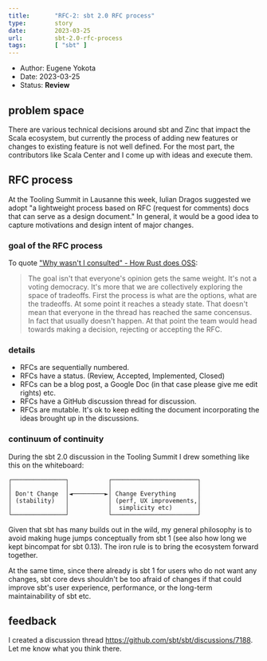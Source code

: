 ```yaml
---
title:       "RFC-2: sbt 2.0 RFC process"
type:        story
date:        2023-03-25
url:         sbt-2.0-rfc-process
tags:        [ "sbt" ]
---
```


- Author: Eugene Yokota
- Date: 2023-03-25
- Status: **Review**

## problem space

There are various technical decisions around sbt and Zinc that impact the Scala ecosystem, but currently the process of adding new features or changes to existing feature is not well defined. For the most part, the contributors like Scala Center and I come up with ideas and execute them.

## RFC process

At the Tooling Summit in Lausanne this week, Iulian Dragos suggested we adopt "a lightweight process based on RFC (request for comments) docs that can serve as a design document." In general, it would be a good idea to capture motivations and design intent of major changes.

### goal of the RFC process

To quote ["Why wasn't I consulted" - How Rust does OSS](https://www.youtube.com/watch?v=m0rakUuPXFM):

> The goal isn't that everyone's opinion gets the same weight. It's not a voting democracy. It's more that we are collectively exploring the space of tradeoffs. First the process is what are the options, what are the tradeoffs. At some point it reaches a steady state. That doesn't mean that everyone in the thread has reached the same concensus. In fact that usually doesn't happen. At that point the team would head towards making a decision, rejecting or accepting the RFC.

### details

- RFCs are sequentially numbered.
- RFCs have a status. (Review, Accepted, Implemented, Closed)
- RFCs can be a blog post, a Google Doc (in that case please give me edit rights) etc.
- RFCs have a GitHub discussion thread for discussion.
- RFCs are mutable. It's ok to keep editing the document incorporating the ideas brought up in the discussions.

### continuum of continuity

During the sbt 2.0 discussion in the Tooling Summit I drew something like this on the whiteboard:

```
┌───────────────┐           ┌────────────────────────┐
│               │           │                        │
│ Don't Change  │◄─────────►│ Change Everything      │
│ (stability)   │           │ (perf, UX improvements,│
│               │           │  simplicity etc)       │
└───────────────┘           └────────────────────────┘
```

Given that sbt has many builds out in the wild, my general philosophy is to avoid making huge jumps conceptually from sbt 1 (see also how long we kept bincompat for sbt 0.13). The iron rule is to bring the ecosystem forward together.

At the same time, since there already is sbt 1 for users who do not want any changes, sbt core devs shouldn't be too afraid of changes if that could improve sbt's user experience, performance, or the long-term maintainability of sbt etc.

## feedback

I created a discussion thread <https://github.com/sbt/sbt/discussions/7188>. Let me know what you think there.
